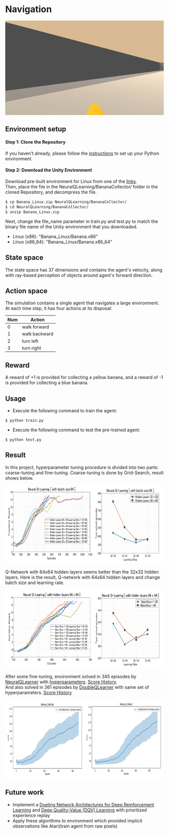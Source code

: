 # Navigation

<p align="center">
    <img src="../../assets/banana_collector_test.gif" height="300px">
</p>

## Environment setup

#### Step 1: Clone the Repository
If you haven't already, please follow the [instructions](https://github.com/dganbold/deep_reinforcement_learning) to set up your Python environment.

#### Step 2: Download the Unity Environment
Download pre-built environment for Linux from one of the [links](https://s3-us-west-1.amazonaws.com/udacity-drlnd/P1/Banana/Banana_Linux.zip).<br />
Then, place the file in the NeuralQLearning/BananaCollector/ folder in the cloned Repository, and decompress the file.<br />

```
$ cp Banana_Linux.zip NeuralQLearning/BananaCollector/
$ cd NeuralQLearning/BananaCollector/
$ unzip Banana_Linux.zip
```

Next, change the file_name parameter in train.py and test.py to match the binary file name of the Unity environment that you downloaded.
- Linux (x86): "Banana_Linux/Banana.x86"
- Linux (x86_64): "Banana_Linux/Banana.x86_64"

## State space
The state space has 37 dimensions and contains the agent's velocity, along with ray-based perception of objects around agent's forward direction.

## Action space
The simulation contains a single agent that navigates a large environment. At each time step, it has four actions at its disposal:

Num | Action        |
----|---------------|
0   | walk forward  |
1   | walk backward |
2   | turn left     |
3   | turn right    |

## Reward
A reward of +1 is provided for collecting a yellow banana, and a reward of -1 is provided for collecting a blue banana.

## Usage

- Execute the following command to train the agent:

```
$ python train.py
```

- Execute the following command to test the pre-trained agent:

```
$ python test.py
```

## Result
In this project, hyperparameter tuning procedure is divided into two parts: coarse-tuning and fine-tuning. Coarse-tuning is done by Grid-Search, result shows below.

<p align="center">
    <img src="./scores/hyperparameter_coarse_tunning_summary_1.png" height="250px">
</p>

Q-Network with 64x64 hidden layers seems better than the 32x32 hidden layers. Here is the result, Q-network with 64x64 hidden layers and change batch size and learning rate.

<p align="center">
    <img src="./scores/hyperparameter_coarse_tunning_summary_2.png" height="250px">
</p>

After some fine-tuning, environment solved in 345 episodes by [NeuralQLearner](https://github.com/dganbold/deep_reinforcement_learning/NeuralQLearning/agent/NeuralQLearner.py) with [hyperparameters](https://github.com/dganbold/deep_reinforcement_learning/NeuralQLearning/config/UnityML_Agent.py). [Score History](https://github.com/dganbold/deep_reinforcement_learning/blob/master/NeuralQLearning/BananaCollector/scores/NeuralQLearner_Banana_Collector_batch_64_lr_4E-04_trained_445_episodes.csv).<br />
And also solved in 361 episodes by [DoubleQLearner](https://github.com/dganbold/deep_reinforcement_learning/NeuralQLearning/agent/DoubleQLearner.py) with same set of hyperparameters. [Score History](https://github.com/dganbold/deep_reinforcement_learning/NeuralQLearning/BananaCollector/scores/DoubleQLearner_Banana_Collector_batch_64_lr_4E-04_trained_461_episodes.csv)

<p align="center">
    <img src="./scores/NeuralQLearner_vs_DoubleQLearner_Banana_Collector_batch_64_lr_4E-04.png" height="250px">
</p>

## Future work
- Implement a [Dueling Network Architectures for Deep Reinforcement Learning](https://arxiv.org/abs/1511.06581) and [Deep Quality-Value (DQV) Learning](https://arxiv.org/abs/1810.00368) with prioritized experience replay
- Apply these algorithms to environment which provided implicit observations like Atari(train agent from raw pixels)
